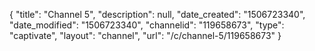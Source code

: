{
    "title": "Channel 5",
    "description": null,
    "date_created": "1506723340",
    "date_modified": "1506723340",
    "channelid": "119658673",
    "type": "captivate",
    "layout": "channel",
    "url": "\/c\/channel-5\/119658673"
}